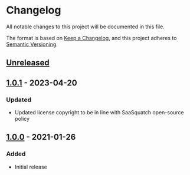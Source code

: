 # Changelog

All notable changes to this project will be documented in this file.

The format is based on [Keep a Changelog](https://keepachangelog.com/en/1.0.0/),
and this project adheres to [Semantic Versioning](https://semver.org/spec/v2.0.0.html).

## [Unreleased]

## [1.0.1] - 2023-04-20

### Updated

- Updated license copyright to be in line with SaaSquatch open-source policy

## [1.0.0] - 2021-01-26

### Added

- Initial release

[unreleased]: https://github.com/saasquatch/scoped-autobindsteps/compare/@saasquatch%2Fscoped-autobindsteps@1.0.1...HEAD
[1.0.1]: https://github.com/saasquatch/scoped-autobindsteps/compare/@saasquatch%2Fscoped-autobindsteps@1.0.0...@saasquatch%2Fscoped-autobindsteps@1.0.1
[1.0.0]: https://github.com/saasquatch/scoped-autobindsteps/compare/@saasquatch%2Fscoped-autobindsteps@1.0.0
